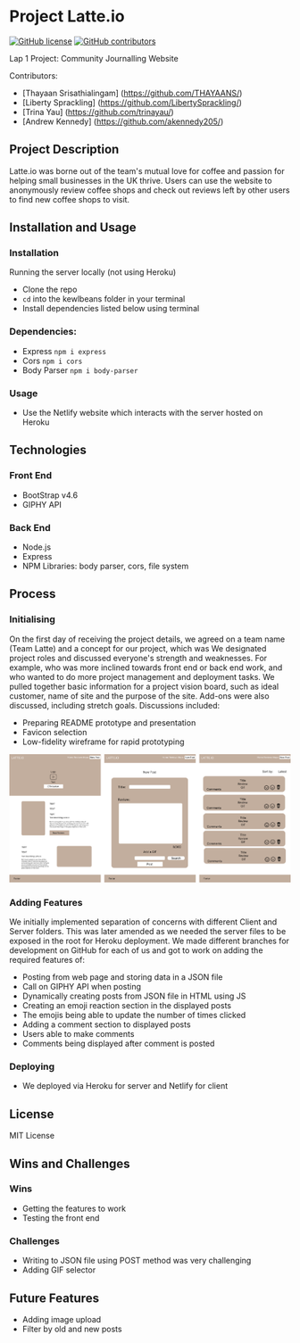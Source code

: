 # Project Latte.io
[![GitHub license](https://img.shields.io/github/license/akennedy205/kewlbeans)](https://github.com/Naereen/StrapDown.js/blob/master/LICENSE)
[![GitHub contributors](https://badgen.net/github/contributors/akennedy205/kewlbeans)](https://GitHub.com/Naereen/Strapdown.js/graphs/contributors/)

Lap 1 Project: Community Journalling Website

Contributors:
- [Thayaan Srisathialingam] (https://github.com/THAYAANS/)
- [Liberty Sprackling] (https://github.com/LibertySprackling/)
- [Trina Yau] (https://github.com/trinayau/)
- [Andrew Kennedy] (https://github.com/akennedy205/)

## Project Description
Latte.io was borne out of the team's mutual love for coffee and passion for helping small businesses in the UK thrive. Users can use the website to anonymously review coffee shops and check out reviews left by other users to find new coffee shops to visit. 

## Installation and Usage
### Installation
Running the server locally (not using Heroku)
- Clone the repo
- `cd` into the kewlbeans folder in your terminal
- Install dependencies listed below using terminal

### Dependencies:
- Express `npm i express`
- Cors `npm i cors`
- Body Parser `npm i body-parser`

### Usage
- Use the Netlify website which interacts with the server hosted on Heroku 

## Technologies 
### Front End 
- BootStrap v4.6
- GIPHY API

### Back End
- Node.js
- Express
- NPM Libraries: body parser, cors, file system

## Process
### Initialising
On the first day of receiving the project details, we agreed on a team name (Team Latte) and a concept for our project, which was
We designated project roles and discussed everyone's strength and weaknesses. For example, who was more inclined towards front end or back end work, and who wanted to do more project management and deployment tasks.
We pulled together basic information for a project vision board, such as ideal customer, name of site and the purpose of the site. 
Add-ons were also discussed, including stretch goals.
Discussions included:
- Preparing README prototype and presentation
- Favicon selection
- Low-fidelity wireframe for rapid prototyping

![wireframe for latte.io](Client/Assets/Images/wireframe.png)

### Adding Features
We initially implemented separation of concerns with different Client and Server folders. This was later amended as we needed the server files to be exposed in the root for Heroku deployment. We made different branches for development on GitHub for each of us and got to work on adding the required features of:
- Posting from web page and storing data in a JSON file
- Call on GIPHY API when posting 
- Dynamically creating posts from JSON file in HTML using JS
- Creating an emoji reaction section in the displayed posts 
- The emojis being able to update the number of times clicked
- Adding a comment section to displayed posts
- Users able to make comments
- Comments being displayed after comment is posted

### Deploying
 - We deployed via Heroku for server and Netlify for client

## License
MIT License
## Wins and Challenges
### Wins
 - Getting the features to work
 - Testing the front end
### Challenges
 - Writing to JSON file using POST method was very challenging
 - Adding GIF selector

## Future Features
 - Adding image upload
 - Filter by old and new posts

